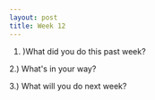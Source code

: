 ```yaml
---
layout: post
title: Week 12
---
```



1. )What did you do this past week?


2.) What's in your way?

3.) What will you do next week?
